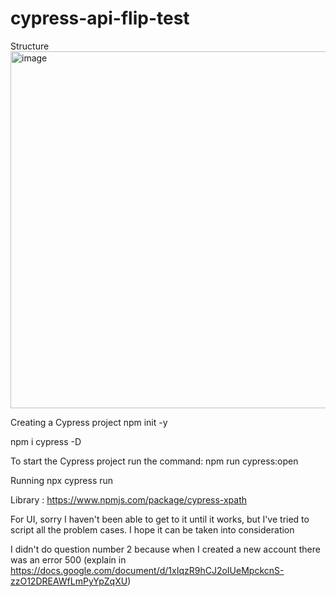 # cypress-api-flip-test
Structure
<img width="571" alt="image" src="https://user-images.githubusercontent.com/103343341/162727194-c1ad9691-8f75-4665-a378-35677db07c68.png">


Creating a Cypress project
npm init -y

npm i cypress -D

To start the Cypress project run the command:
npm run cypress:open

Running
npx cypress run

Library :
https://www.npmjs.com/package/cypress-xpath

For UI, sorry I haven't been able to get to it until it works, but I've tried to script all the problem cases. I hope it can be taken into consideration

I didn't do question number 2 because when I created a new account there was an error 500 (explain in https://docs.google.com/document/d/1xIqzR9hCJ2oIUeMpckcnS-zzO12DREAWfLmPyYpZqXU)




